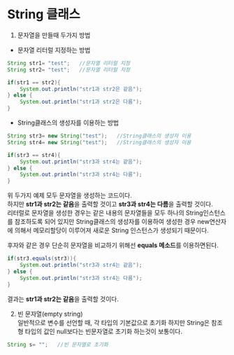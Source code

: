 # String 클래스

1. 문자열을 만들때 두가지 방법
- 문자열 리터럴 지정하는 방법
```java
String str1= "test";   //문자열 리터럴 지정
String str2= "test";   //문자열 리터럴 지정

if(str1 == str2){
    System.out.println("str1과 str2은 같음");
} else {
    System.out.println("str1과 str2은 다름");
}
```
- String클래스의 생성자를 이용하는 방법
```java
String str3= new String("test");   //String클래스의 생성자 이용
String str4= new String("test");   //String클래스의 생성자 이용

if(str3 == str4){
    System.out.println("str3과 str4는 같음");
} else {
    System.out.println("str3과 str4는 다름");
}
```
위 두가지 예제 모두 문자열을 생성하는 코드이다. <br>
하지만 **str1과 str2는 같음**을 출력할 것이고 **str3과 str4는 다름**을 출력할 것이다. <br>
리터럴로 문자열을 생성한 경우는 같은 내용의 문자열들을 모두 하나의 String인스턴스를 참조하도록 되어 있지만 String클래스의 생성자를 이용하여 생성한 경우 new연산자에 의해서 메모리할당이 이루어져 새로운 String 인스턴스가 생성되기 때문이다.<br>

후자와 같은 경우 단순히 문자열을 비교하기 위해선 **equals 메소드**를 이용하면된다.
```java
if(str3.equals(str3)){
    System.out.println("str3과 str4는 같음");
} else {
    System.out.println("str3과 str4는 다름");
}
```
결과는 **str1과 str2는 같음**을 출력할 것이다.<br>

2. 빈 문자열(empty string)<br>
일반적으로 변수를 선언할 때, 각 타입의 기본값으로 초기화 하지만 String은 참조형 타입의 값인 null보다는 빈문자열로 초기화 하는것이 보통이다.

```java
String s= "";   //빈 문자열로 초기화
```